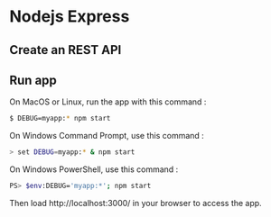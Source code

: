 # Nodejs Express

## Create an REST API

## Run app

On MacOS or Linux, run the app with this command :
```sh
$ DEBUG=myapp:* npm start
```

On Windows Command Prompt, use this command :
```sh
> set DEBUG=myapp:* & npm start
```

On Windows PowerShell, use this command :
```sh
PS> $env:DEBUG='myapp:*'; npm start
```
Then load http://localhost:3000/ in your browser to access the app.
